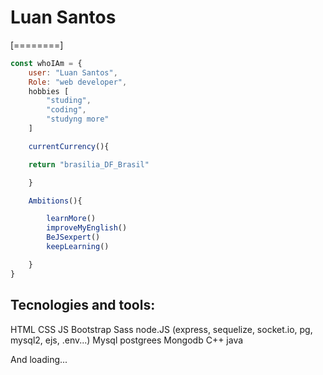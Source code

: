 # Luan Santos
[========]
```javascript
const whoIAm = {
	user: "Luan Santos",
	Role: "web developer",
	hobbies [
		"studing",
		"coding",
		"studyng more"
	]

	currentCurrency(){

	return "brasilia_DF_Brasil"

	}

	Ambitions(){

		learnMore()
		improveMyEnglish()
		BeJSexpert()
		keepLearning()

	}
}
```

## Tecnologies and tools:

HTML
CSS
JS
Bootstrap
Sass
node.JS (express, sequelize, socket.io, pg, mysql2, ejs, .env...)
Mysql
postgrees
Mongodb
C++
java

And loading...

<!--
**paneg05/paneg05** is a ✨ _special_ ✨ repository because its `README.md` (this file) appears on your GitHub profile.

Here are some ideas to get you started:

- 🔭 I’m currently working on ...
- 🌱 I’m currently learning ...
- 👯 I’m looking to collaborate on ...
- 🤔 I’m looking for help with ...
- 💬 Ask me about ...
- 📫 How to reach me: ...
- 😄 Pronouns: ...
- ⚡ Fun fact: ...
-->
